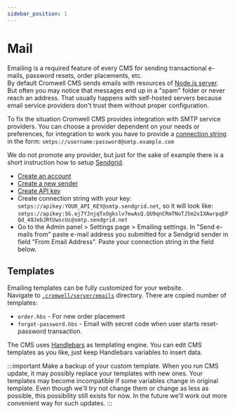 ```yaml
---
sidebar_position: 1
---
```


# Mail

Emailing is a required feature of every CMS for sending transactional e-mails, password resets, order placements, etc.  
By default Cromwell CMS sends emails with resources of [Node.js server](https://www.npmjs.com/package/sendmail). But often you may notice that messages end up in a "spam" folder or never reach an address. That usually happens with self-hosted servers because email service providers don't trust them without proper configuration.

To fix the situation Cromwell CMS provides integration with SMTP service providers. You can choose a provider dependent on your needs or preferences, for integration to work you have to provide a [connection string](https://nodemailer.com/smtp/) in the form: `smtps://username:password@smtp.example.com`  

We do not promote any provider, but just for the sake of example there is a short instruction how to setup [Sendgrid](https://sendgrid.com/).  
- [Create an account](https://signup.sendgrid.com/)
- [Create a new sender](https://app.sendgrid.com/settings/sender_auth/senders/new)
- [Create API key](https://app.sendgrid.com/guide/integrate/langs/smtp) 
- Create connection string with your key: `smtps://apikey:YOUR_API_KEY@smtp.sendgrid.net`, so it will look like: `smtps://apikey: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@smtp.sendgrid.net`
- Go to the Admin panel > Settings page > Emailing settings. In "Send e-mails from" paste e-mail address you submitted for a Sendgrid sender in field "From Email Address". Paste your connection string in the field below.


## Templates

Emailing templates can be fully customized for your website.  
Navigate to [`.cromwell/server/emails`](/docs/overview/installation#working-directories) directory. There are copied number of templates:
- `order.hbs` - For new order placement
- `forgot-password.hbs` - Email with secret code when user starts reset-password transaction.

The CMS uses [Handlebars](https://handlebarsjs.com/guide/) as templating engine. You can edit CMS templates as you like, just keep Handlebars variables to insert data.

:::important
Make a backup of your custom template. When you run CMS update, it may possibly replace your templates with new ones. Your templates may become incompatible if some variables change in original template. Even though we'll try not change them or change as less as possible, this possibility still exists for now. In the future we'll work out more convenient way for such updates.
:::